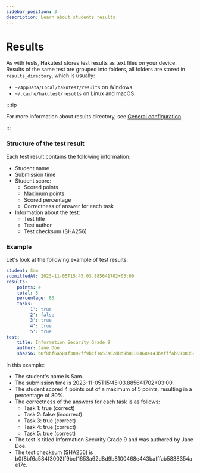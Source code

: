 ```yaml
---
sidebar_position: 3
description: Learn about students results
---
```


# Results

As with tests, Hakutest stores test results as text files on your device.
Results of the same test are grouped into folders, all folders are stored in `results_directory`, which is usually:

-   `~/AppData/Local/hakutest/results` on Windows.
-   `~/.cache/hakutest/results` on Linux and macOS.

:::tip

For more information about results directory, see [General configuration](/docs/configuration/general#results_directory).

:::

### Structure of the test result

Each test result contains the following information:

-   Student name
-   Submission time
-   Student score:
    -   Scored points
    -   Maximum points
    -   Scored percentage
    -   Correctness of answer for each task
-   Information about the test:
    -   Test title
    -   Test author
    -   Test checksum (SHA256)

### Example

Let's look at the following example of test results:

```yaml
student: Sam
submittedAt: 2023-11-05T15:45:03.885641702+03:00
results:
    points: 4
    total: 5
    percentage: 80
    tasks:
        '1': true
        '2': false
        '3': true
        '4': true
        '5': true
test:
    title: Information Security Grade 9
    author: Jane Doe
    sha256: b0f8bf6a584f3002ff9bcf1653a62d8d9b8100468e443bafffab5838354ae17c
```

In this example:

-   The student's name is Sam.
-   The submission time is 2023-11-05T15:45:03.885641702+03:00.
-   The student scored 4 points out of a maximum of 5 points, resulting in a percentage of 80%.
-   The correctness of the answers for each task is as follows:
    -   Task 1: true (correct)
    -   Task 2: false (incorrect)
    -   Task 3: true (correct)
    -   Task 4: true (correct)
    -   Task 5: true (correct)
-   The test is titled Information Security Grade 9 and was authored by Jane Doe.
-   The test checksum (SHA256) is b0f8bf6a584f3002ff9bcf1653a62d8d9b8100468e443bafffab5838354ae17c.
